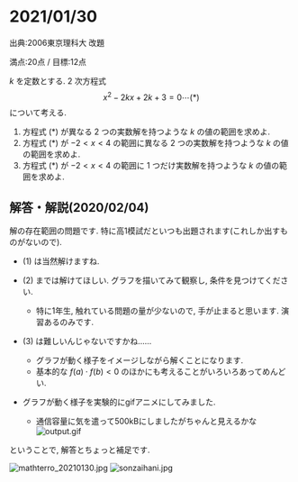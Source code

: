 # 2021/01/30

出典:2006東京理科大 改題

満点:20点 / 目標:12点

$k$ を定数とする. $2$ 次方程式 $$x^2-2kx+2k+3=0 \cdots (\ast)$$ について考える.

1. 方程式 $(\ast)$ が異なる $2$ つの実数解を持つような $k$ の値の範囲を求めよ.
1. 方程式 $(\ast)$ が $-2 < x < 4$ の範囲に異なる $2$ つの実数解を持つような $k$ の値の範囲を求めよ.
1. 方程式 $(\ast)$ が $-2 < x < 4$ の範囲に $1$ つだけ実数解を持つような $k$ の値の範囲を求めよ.


<div style="page-break-before:always"></div>

## 解答・解説(2020/02/04)

解の存在範囲の問題です. 特に高1模試だといつも出題されます(これしか出すものがないので).

- (1) は当然解けますね.
- (2) までは解けてほしい. グラフを描いてみて観察し, 条件を見つけてください.
    - 特に1年生, 触れている問題の量が少ないので, 手が止まると思います. 演習あるのみです.
- (3) は難しいんじゃないですかね……
    - グラフが動く様子をイメージしながら解くことになります. 
    - 基本的な $f(a) \cdot f(b) < 0$ のほかにも考えることがいろいろあってめんどい.

- グラフが動く様子を実験的にgifアニメにしてみました. 
    - 通信容量に気を遣って500kBにしましたがちゃんと見えるかな
    ![output.gif](https://qiita-image-store.s3.ap-northeast-1.amazonaws.com/0/559517/b75f619e-8cd8-ec2d-3d86-56601f0034fd.gif)

ということで, 解答とちょっと補足です.

![mathterro_20210130.jpg](https://qiita-image-store.s3.ap-northeast-1.amazonaws.com/0/559517/1cec2c3e-2572-3d53-9043-ded51104d506.jpeg)
![sonzaihani.jpg](https://qiita-image-store.s3.ap-northeast-1.amazonaws.com/0/559517/26fea5d2-1f23-82f7-12d3-fcfa3aff9717.jpeg)